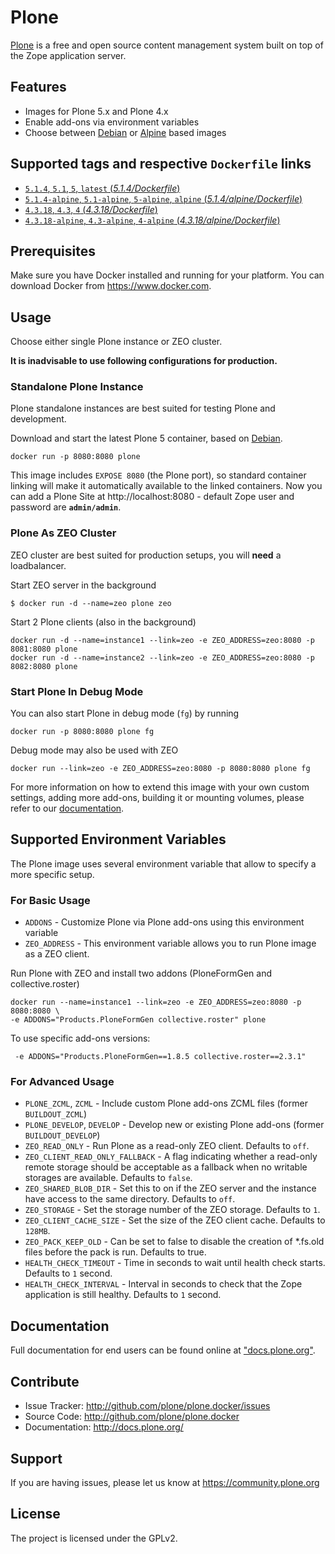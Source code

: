# Plone

[Plone](https://plone.org) is a free and open source content management system built on top of the Zope application server.


## Features

- Images for Plone 5.x and Plone 4.x
- Enable add-ons via environment variables
- Choose between [Debian](https://www.debian.org/) or [Alpine](http://www.alpinelinux.org/) based images


## Supported tags and respective `Dockerfile` links

- [`5.1.4`, `5.1`, `5`, `latest` (*5.1.4/Dockerfile*)](https://github.com/plone/plone.docker/blob/master/5.1/5.1.4/debian/Dockerfile)
- [`5.1.4-alpine`, `5.1-alpine`, `5-alpine`, `alpine` (*5.1.4/alpine/Dockerfile*)](https://github.com/plone/plone.docker/blob/master/5.1/5.1.4/alpine/Dockerfile)
- [`4.3.18`, `4.3`, `4` (*4.3.18/Dockerfile*)](https://github.com/plone/plone.docker/blob/master/4.3/4.3.18/debian/Dockerfile)
- [`4.3.18-alpine`, `4.3-alpine`, `4-alpine` (*4.3.18/alpine/Dockerfile*)](https://github.com/plone/plone.docker/blob/master/4.3/4.3.18/alpine/Dockerfile)


## Prerequisites

Make sure you have Docker installed and running for your platform. You can download Docker from https://www.docker.com.


## Usage

Choose either single Plone instance or ZEO cluster.

**It is inadvisable to use following configurations for production.**


### Standalone Plone Instance

Plone standalone instances are best suited for testing Plone and development.

Download and start the latest Plone 5 container, based on [Debian](https://www.debian.org/).

```console
docker run -p 8080:8080 plone
```

This image includes `EXPOSE 8080` (the Plone port), so standard container linking will make it automatically available to the linked containers. Now you can add a Plone Site at http://localhost:8080 - default Zope user and password are **`admin/admin`**.


### Plone As ZEO Cluster

ZEO cluster are best suited for production setups, you will **need** a loadbalancer.

Start ZEO server in the background

```console
$ docker run -d --name=zeo plone zeo
```

Start 2 Plone clients (also in the background)

```console
docker run -d --name=instance1 --link=zeo -e ZEO_ADDRESS=zeo:8080 -p 8081:8080 plone
docker run -d --name=instance2 --link=zeo -e ZEO_ADDRESS=zeo:8080 -p 8082:8080 plone
```

### Start Plone In Debug Mode

You can also start Plone in debug mode (`fg`) by running

```console
docker run -p 8080:8080 plone fg
```

Debug mode may also be used with ZEO

```console
docker run --link=zeo -e ZEO_ADDRESS=zeo:8080 -p 8080:8080 plone fg
```

For more information on how to extend this image with your own custom settings, adding more add-ons, building it or mounting volumes, please refer to our [documentation](https://docs.plone.org/manage/docker/docs/index.html).


## Supported Environment Variables

The Plone image uses several environment variable that allow to specify a more specific setup.

### For Basic Usage

* `ADDONS` - Customize Plone via Plone add-ons using this environment variable
* `ZEO_ADDRESS` - This environment variable allows you to run Plone image as a ZEO client.

Run Plone with ZEO and install two addons (PloneFormGen and collective.roster)

```console
docker run --name=instance1 --link=zeo -e ZEO_ADDRESS=zeo:8080 -p 8080:8080 \
-e ADDONS="Products.PloneFormGen collective.roster" plone
```

To use specific add-ons versions:

```console
 -e ADDONS="Products.PloneFormGen==1.8.5 collective.roster==2.3.1"
```

### For Advanced Usage

* `PLONE_ZCML`, `ZCML` - Include custom Plone add-ons ZCML files (former `BUILDOUT_ZCML`)
* `PLONE_DEVELOP`, `DEVELOP` - Develop new or existing Plone add-ons (former `BUILDOUT_DEVELOP`)
* `ZEO_READ_ONLY` - Run Plone as a read-only ZEO client. Defaults to `off`.
* `ZEO_CLIENT_READ_ONLY_FALLBACK` - A flag indicating whether a read-only remote storage should be acceptable as a fallback when no writable storages are available. Defaults to `false`.
* `ZEO_SHARED_BLOB_DIR` - Set this to on if the ZEO server and the instance have access to the same directory. Defaults to `off`.
* `ZEO_STORAGE` - Set the storage number of the ZEO storage. Defaults to `1`.
* `ZEO_CLIENT_CACHE_SIZE` - Set the size of the ZEO client cache. Defaults to `128MB`.
* `ZEO_PACK_KEEP_OLD` - Can be set to false to disable the creation of *.fs.old files before the pack is run. Defaults to true.
* `HEALTH_CHECK_TIMEOUT` - Time in seconds to wait until health check starts. Defaults to `1` second.
* `HEALTH_CHECK_INTERVAL` - Interval in seconds to check that the Zope application is still healthy. Defaults to `1` second.


## Documentation

Full documentation for end users can be found online at ["docs.plone.org"](https://docs.plone.org/manage/docker/docs/index.html).


## Contribute


- Issue Tracker: http://github.com/plone/plone.docker/issues
- Source Code: http://github.com/plone/plone.docker
- Documentation: http://docs.plone.org/


## Support


If you are having issues, please let us know at https://community.plone.org


## License

The project is licensed under the GPLv2.
